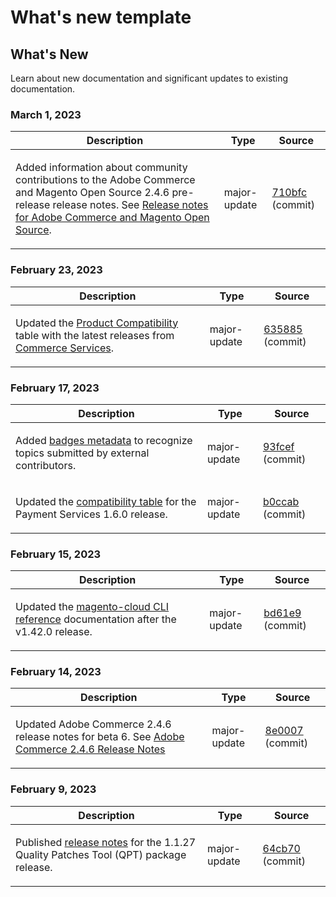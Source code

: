 # What's new template

## What's New

Learn about new documentation and significant updates to existing documentation.

### March 1, 2023

<table style="table-layout:auto;">
  <thead>
    <tr>
      <th>Description</th>
      <th>Type</th>
      <th>Source</th>
    </tr>
  </thead>
  <tbody>
    <tr>
      <td><p>Added information about community contributions to the Adobe Commerce and Magento Open Source 2.4.6 pre-release release notes. See <a href="https://experienceleague.adobe.com/docs/commerce-operations/release/notes/overview.html">Release notes for Adobe Commerce and Magento Open Source</a>.</p>
</td>
      <td>major-update</td>
      <td><a href="https://github.com/AdobeDocs/commerce-operations.en/commit/710bfc501d63a7e0c3b41bd2a56d8d1d5cd27d53">710bfc</a> (commit)</td>
    </tr>
  </tbody>
</table><!-- date_group -->

### February 23, 2023

<table style="table-layout:auto;">
  <thead>
    <tr>
      <th>Description</th>
      <th>Type</th>
      <th>Source</th>
    </tr>
  </thead>
  <tbody>
    <tr>
      <td><p>Updated the <a href="https://experienceleague.adobe.com/docs/commerce-operations/release/product-availability.html">Product Compatibility</a> table with the latest releases from <a href="https://experienceleague.adobe.com/docs/commerce-merchant-services/user-guides/home.html?lang=en">Commerce Services</a>.</p>
</td>
      <td>major-update</td>
      <td><a href="https://github.com/AdobeDocs/commerce-operations.en/commit/6358853d1bbd2b021b755750b1719cf270d98b39">635885</a> (commit)</td>
    </tr>
  </tbody>
</table>

### February 17, 2023

<table style="table-layout:auto;">
  <thead>
    <tr>
      <th>Description</th>
      <th>Type</th>
      <th>Source</th>
    </tr>
  </thead>
  <tbody>
    <tr>
      <td><p>Added <a href="https://experienceleague.adobe.com/docs/commerce-operations/configuration-guide/cache/use-varnish-esi.html">badges metadata</a> to recognize topics submitted by external contributors.</p>
</td>
      <td>major-update</td>
      <td><a href="https://github.com/AdobeDocs/commerce-operations.en/commit/93fcef7b8c3dd152362978412929b9f1912eb3a9">93fcef</a> (commit)</td>
    </tr>
    <tr>
      <td><p>Updated the <a href="https://experienceleague.adobe.com/docs/commerce-operations/release/product-availability.html#compatibility">compatibility table</a> for the Payment Services 1.6.0 release.</p>
</td>
      <td>major-update</td>
      <td><a href="https://github.com/AdobeDocs/commerce-operations.en/commit/b0ccab209113308c2be79197247a43805d85e269">b0ccab</a> (commit)</td>
    </tr>
  </tbody>
</table>

### February 15, 2023

<table style="table-layout:auto;">
  <thead>
    <tr>
      <th>Description</th>
      <th>Type</th>
      <th>Source</th>
    </tr>
  </thead>
  <tbody>
    <tr>
      <td><p>Updated the <a href="https://experienceleague.adobe.com/docs/commerce-operations/reference/commerce.html">magento-cloud CLI reference</a> documentation after the v1.42.0 release.</p>
</td>
      <td>major-update</td>
      <td><a href="https://github.com/AdobeDocs/commerce-operations.en/commit/bd61e9766656df422ba9222283b04e700e8a762b">bd61e9</a> (commit)</td>
    </tr>
  </tbody>
</table>

### February 14, 2023

<table style="table-layout:auto;">
  <thead>
    <tr>
      <th>Description</th>
      <th>Type</th>
      <th>Source</th>
    </tr>
  </thead>
  <tbody>
    <tr>
      <td><p>Updated Adobe Commerce 2.4.6 release notes for beta 6. See <a href="https://experienceleague.adobe.com/docs/commerce-operations/release/notes/adobe-commerce/2-4-6.html">Adobe Commerce 2.4.6 Release Notes</a></p>
</td>
      <td>major-update</td>
      <td><a href="https://github.com/AdobeDocs/commerce-operations.en/commit/8e0007088fecc1bb59272508ad19ce782f4b741d">8e0007</a> (commit)</td>
    </tr>
  </tbody>
</table>

### February 9, 2023

<table style="table-layout:auto;">
  <thead>
    <tr>
      <th>Description</th>
      <th>Type</th>
      <th>Source</th>
    </tr>
  </thead>
  <tbody>
    <tr>
      <td><p>Published <a href="https://experienceleague.adobe.com/docs/commerce-operations/tools/quality-patches-tool/release-notes.html">release notes</a> for the 1.1.27 Quality Patches Tool (QPT) package release.</p>
</td>
      <td>major-update</td>
      <td><a href="https://github.com/AdobeDocs/commerce-operations.en/commit/64cb70ebc9f2bd6533581a302e15aa6301ae4869">64cb70</a> (commit)</td>
    </tr>
  </tbody>
</table><!-- date_group --><!-- month_group --><!-- year_group -->
